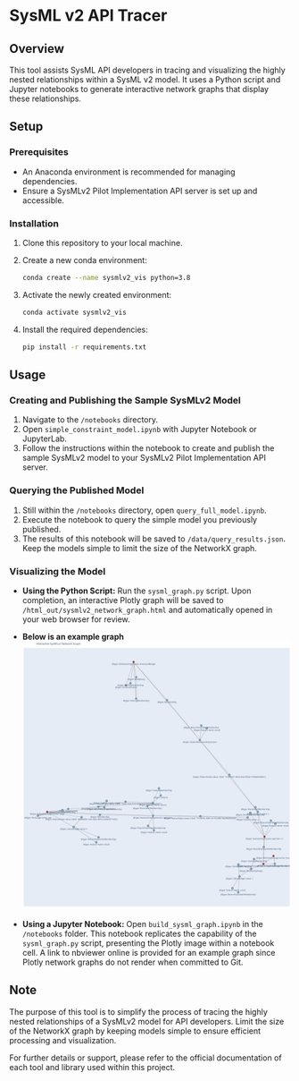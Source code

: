 # SysML v2 API Tracer

## Overview

This tool assists SysML API developers in tracing and visualizing the highly nested relationships within a SysML v2 model. It uses a Python script and Jupyter notebooks to generate interactive network graphs that display these relationships.

## Setup

### Prerequisites

- An Anaconda environment is recommended for managing dependencies.
- Ensure a SysMLv2 Pilot Implementation API server is set up and accessible.

### Installation

1. Clone this repository to your local machine.
2. Create a new conda environment:

    ```bash
    conda create --name sysmlv2_vis python=3.8
    ```

3. Activate the newly created environment:

    ```bash
    conda activate sysmlv2_vis
    ```

4. Install the required dependencies:

    ```bash
    pip install -r requirements.txt
    ```

## Usage

### Creating and Publishing the Sample SysMLv2 Model

1. Navigate to the `/notebooks` directory.
2. Open `simple_constraint_model.ipynb` with Jupyter Notebook or JupyterLab.
3. Follow the instructions within the notebook to create and publish the sample SysMLv2 model to your SysMLv2 Pilot Implementation API server.

### Querying the Published Model

1. Still within the `/notebooks` directory, open `query_full_model.ipynb`.
2. Execute the notebook to query the simple model you previously published.
3. The results of this notebook will be saved to `/data/query_results.json`. Keep the models simple to limit the size of the NetworkX graph.

### Visualizing the Model

- **Using the Python Script:** Run the `sysml_graph.py` script. Upon completion, an interactive Plotly graph will be saved to `/html_out/sysmlv2_network_graph.html` and automatically opened in your web browser for review.

- **Below is an example graph**
![SysMLv2 Network Graph](/images/sysmlv2_network_graph.png)

- **Using a Jupyter Notebook:** Open `build_sysml_graph.ipynb` in the `/notebooks` folder. This notebook replicates the capability of the `sysml_graph.py` script, presenting the Plotly image within a notebook cell. A link to nbviewer online is provided for an example graph since Plotly network graphs do not render when committed to Git.

## Note

The purpose of this tool is to simplify the process of tracing the highly nested relationships of a SysMLv2 model for API developers. Limit the size of the NetworkX graph by keeping models simple to ensure efficient processing and visualization.

For further details or support, please refer to the official documentation of each tool and library used within this project.